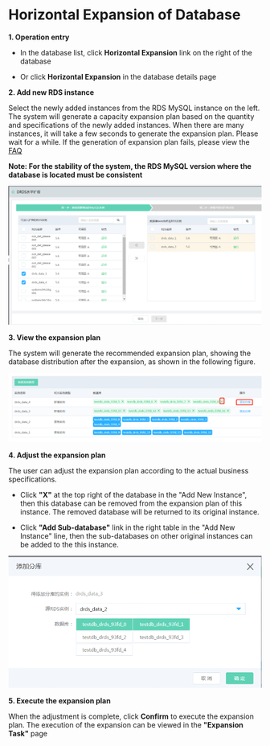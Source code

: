# Horizontal Expansion of Database

**1. Operation entry**

- In the database list, click **Horizontal Expansion** link on the right of the database

- Or click **Horizontal Expansion** in the database details page


**2. Add new RDS instance**

Select the newly added instances from the RDS MySQL instance on the left. The system will generate a capacity expansion plan based on the quantity and specifications of the newly added instances. When there are many instances, it will take a few seconds to generate the expansion plan. Please wait for a while.
If the generation of expansion plan fails, please view the [FAQ](https://docs.jdcloud.com/en/drds/faq)

**Note: For the stability of the system, the RDS MySQL version where the database is located must be consistent**

![水平扩容1](../../../../../../image/DRDS/database-expansion-1.png)

**3. View the expansion plan**

The system will generate the recommended expansion plan, showing the database distribution after the expansion, as shown in the following figure.

![水平扩容2](../../../../../../image/DRDS/database-expansion-2.png)

**4. Adjust the expansion plan**

The user can adjust the expansion plan according to the actual business specifications.

- Click **"X"** at the top right of the database in the "Add New Instance", then this database can be removed from the expansion plan of this instance. The removed database will be returned to its original instance.

-  Click **"Add Sub-database"** link in the right table in the "Add New Instance" line, then the sub-databases on other original instances can be added to the this instance.

![水平扩容3](../../../../../../image/DRDS/database-expansion-3.png)

**5. Execute the expansion plan**

When the adjustment is complete, click **Confirm** to execute the expansion plan. The execution of the expansion can be viewed in the **"Expansion Task"** page
